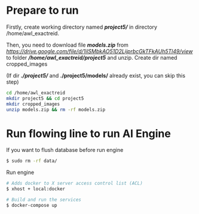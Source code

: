 # Prepare to run

Firstly, create working directory named ***project5/*** in directory /home/awl_exactreid. 

Then, you need to download file ***models.zip*** from *https://drive.google.com/file/d/1ilSMbkAO51D2LijprbcGkTFkAUh5Tl49/view* to folder ***/home/awl_exactreid/project5*** and unzip. Create dir named cropped_images

(If dir ***./project5/*** and **./project5/models/** already exist, you can skip this step)
~~~bash
cd /home/awl_exactreid
mkdir project5 && cd project5
mkdir cropped_images
unzip models.zip && rm -rf models.zip
~~~
 
# Run flowing line to run AI Engine 
If you want to flush database before run engine
~~~bash
$ sudo rm -rf data/
~~~
Run engine
~~~bash
# Adds docker to X server access control list (ACL)
$ xhost + local:docker

# Build and run the services
$ docker-compose up 
 ~~~